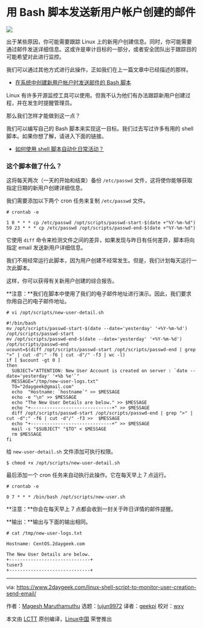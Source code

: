 [#]: collector: (lujun9972)
[#]: translator: (geekpi)
[#]: reviewer: (wxy)
[#]: publisher: (wxy)
[#]: url: (https://linux.cn/article-11362-1.html)
[#]: subject: (Bash Script to Send a Mail About New User Account Creation)
[#]: via: (https://www.2daygeek.com/linux-shell-script-to-monitor-user-creation-send-email/)
[#]: author: (Magesh Maruthamuthu https://www.2daygeek.com/author/magesh/)

用 Bash 脚本发送新用户帐户创建的邮件
======

![](https://img.linux.net.cn/data/attachment/album/201909/20/093308a615tcuiopctvp5t.jpg)

出于某些原因，你可能需要跟踪 Linux 上的新用户创建信息。同时，你可能需要通过邮件发送详细信息。这或许是审计目标的一部分，或者安全团队出于跟踪目的可能希望对此进行监控。

我们可以通过其他方式进行此操作，正如我们在上一篇文章中已经描述的那样。

* [在系统中创建新用户帐户时发送邮件的 Bash 脚本][1]

Linux 有许多开源监控工具可以使用。但我不认为他们有办法跟踪新用户创建过程，并在发生时提醒管理员。

那么我们怎样才能做到这一点？

我们可以编写自己的 Bash 脚本来实现这一目标。我们过去写过许多有用的 shell 脚本。如果你想了解，请进入下面的链接。

* [如何使用 shell 脚本自动化日常活动？][2]

### 这个脚本做了什么？

这将每天两次（一天的开始和结束）备份 `/etc/passwd` 文件，这将使你能够获取指定日期的新用户创建详细信息。

我们需要添加以下两个 cron 任务来复制 `/etc/passwd` 文件。

```
# crontab -e

1 0 * * * cp /etc/passwd /opt/scripts/passwd-start-$(date +"%Y-%m-%d")
59 23 * * * cp /etc/passwd /opt/scripts/passwd-end-$(date +"%Y-%m-%d")
```

它使用 `diff` 命令来检测文件之间的差异，如果发现与昨日有任何差异，脚本将向指定 email 发送新用户详细信息。

我们不用经常运行此脚本，因为用户创建不经常发生。但是，我们计划每天运行一次此脚本。

这样，你可以获得有关新用户创建的综合报告。

**注意：**我们在脚本中使用了我们的电子邮件地址进行演示。因此，我们要求你用自己的电子邮件地址。

```
# vi /opt/scripts/new-user-detail.sh

#!/bin/bash
mv /opt/scripts/passwd-start-$(date --date='yesterday' '+%Y-%m-%d') /opt/scripts/passwd-start
mv /opt/scripts/passwd-end-$(date --date='yesterday' '+%Y-%m-%d') /opt/scripts/passwd-end
ucount=$(diff /opt/scripts/passwd-start /opt/scripts/passwd-end | grep ">" | cut -d":" -f6 | cut -d"/" -f3 | wc -l)
if [ $ucount -gt 0 ]
then
  SUBJECT="ATTENTION: New User Account is created on server : `date --date='yesterday' '+%b %e'`"
  MESSAGE="/tmp/new-user-logs.txt"
  TO="2daygeek@gmail.com"
  echo  "Hostname: `hostname`" >> $MESSAGE
  echo -e "\n" >> $MESSAGE
  echo "The New User Details are below." >> $MESSAGE
  echo "+------------------------------+" >> $MESSAGE
  diff /opt/scripts/passwd-start /opt/scripts/passwd-end | grep ">" | cut -d":" -f6 | cut -d"/" -f3 >>  $MESSAGE
  echo "+------------------------------+" >> $MESSAGE
  mail -s "$SUBJECT" "$TO" < $MESSAGE
  rm $MESSAGE
fi 
```

给 `new-user-detail.sh` 文件添加可执行权限。

```
$ chmod +x /opt/scripts/new-user-detail.sh
```

最后添加一个 cron 任务来自动执行此操作。它在每天早上 7 点运行。

```
# crontab -e

0 7 * * * /bin/bash /opt/scripts/new-user.sh
```

**注意：**你会在每天早上 7 点都会收到一封关于昨日详情的邮件提醒。

**输出：**输出与下面的输出相同。

```
# cat /tmp/new-user-logs.txt

Hostname: CentOS.2daygeek.com

The New User Details are below.
+------------------------------+
tuser3
+------------------------------+
```

--------------------------------------------------------------------------------

via: https://www.2daygeek.com/linux-shell-script-to-monitor-user-creation-send-email/

作者：[Magesh Maruthamuthu][a]
选题：[lujun9972][b]
译者：[geekpi](https://github.com/geekpi)
校对：[wxy](https://github.com/wxy)

本文由 [LCTT](https://github.com/LCTT/TranslateProject) 原创编译，[Linux中国](https://linux.cn/) 荣誉推出

[a]: https://www.2daygeek.com/author/magesh/
[b]: https://github.com/lujun9972
[1]: https://www.2daygeek.com/linux-bash-script-to-monitor-user-creation-send-email/
[2]: https://www.2daygeek.com/category/shell-script/

